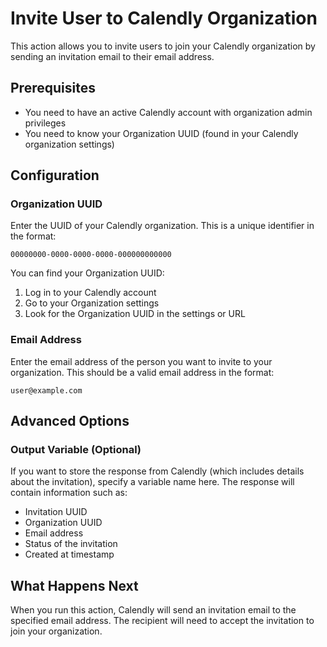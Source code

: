 # Invite User to Calendly Organization

This action allows you to invite users to join your Calendly organization by sending an invitation email to their email address.

## Prerequisites

- You need to have an active Calendly account with organization admin privileges
- You need to know your Organization UUID (found in your Calendly organization settings)

## Configuration

### Organization UUID

Enter the UUID of your Calendly organization. This is a unique identifier in the format:
```
00000000-0000-0000-0000-000000000000
```

You can find your Organization UUID:
1. Log in to your Calendly account
2. Go to your Organization settings
3. Look for the Organization UUID in the settings or URL

### Email Address

Enter the email address of the person you want to invite to your organization. This should be a valid email address in the format:
```
user@example.com
```

## Advanced Options

### Output Variable (Optional)

If you want to store the response from Calendly (which includes details about the invitation), specify a variable name here. The response will contain information such as:
- Invitation UUID
- Organization UUID
- Email address
- Status of the invitation
- Created at timestamp

## What Happens Next

When you run this action, Calendly will send an invitation email to the specified email address. The recipient will need to accept the invitation to join your organization.